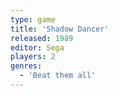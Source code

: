 ```yaml
---
type: game
title: 'Shadow Dancer'
released: 1989
editor: Sega
players: 2
genres:
  - 'Beat them all'
---
```

